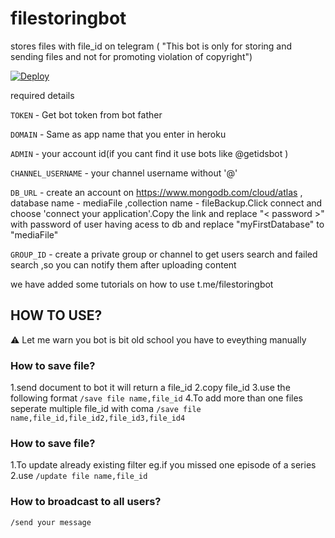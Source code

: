 # filestoringbot
stores files with file_id on telegram ( "This bot is only for storing and sending files and not for promoting violation of copyright")

<a href="https://heroku.com/deploy?template=https://github.com/Amalrajanj/filestoringbot">
  <img src="https://www.herokucdn.com/deploy/button.svg" alt="Deploy">
</a>


required details 

<code>TOKEN</code> - Get bot token from bot father

<code>DOMAIN</code> - Same as app name that you enter in heroku

<code>ADMIN</code> - your account id(if you cant find it use bots like @getidsbot )

<code>CHANNEL_USERNAME</code> - your channel username without '@'

<code>DB_URL</code> - create an account on https://www.mongodb.com/cloud/atlas , database name - mediaFile ,collection name - fileBackup.Click connect and choose 'connect your application'.Copy the link and replace "< password >" with password of user having acess to db and replace "myFirstDatabase" to "mediaFile"
  
<code>GROUP_ID</code> - create a private group or channel to get users search and failed search ,so you can notify them after uploading content




we have added some tutorials on how to use t.me/filestoringbot

<h2>HOW TO USE?</h2
  
  ⚠ Let me warn you bot is bit old school you have to eveything manually
  
<h3>How to save file?</h3>
  
  1.send document to bot it will return a file_id
  2.copy file_id
  3.use the following format <code>/save file name,file_id</code>
  4.To add more than one files seperate multiple file_id with coma <code>/save file name,file_id,file_id2,file_id3,file_id4</code>


<h3>How to save file?</h3>

  1.To update already existing filter eg.if you missed one episode of a series
  2.use <code>/update file name,file_id</code>

<h3>How to broadcast to all users?</h3>
 
 <code>/send your message</code>
 


